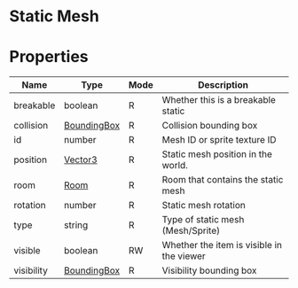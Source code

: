 # Static Mesh

# Properties

| Name | Type | Mode | Description |
| ---- | ---- | ---- | ---- |
| breakable | boolean | R | Whether this is a breakable static |
| collision | [BoundingBox](boundingbox.md) | R | Collision bounding box |
| id | number | R | Mesh ID or sprite texture ID |
| position | [Vector3](vector3.md) | R | Static mesh position in the world. |
| room | [Room](room.md) | R | Room that contains the static mesh |
| rotation | number | R | Static mesh rotation |
| type | string | R | Type of static mesh (Mesh/Sprite) |
| visible| boolean | RW | Whether the item is visible in the viewer |
| visibility | [BoundingBox](boundingbox.md) | R | Visibility bounding box |

